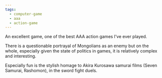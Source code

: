```yaml
---
tags:
  - computer-game
  - aaa
  - action-game
---
```

An excellent game, one of the best AAA action games I've ever played.

There is a questionable portrayal of Mongolians as an enemy but on the whole, especially given the state of politics in games, it is relatively complex and interesting.

Especially fun is the stylish homage to Akira Kurosawa samurai films (Seven Samurai, Rashomon), in the sword fight duels.
